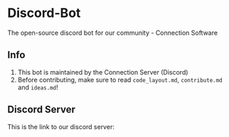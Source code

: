 # Discord-Bot
The open-source discord bot for our community - Connection Software

## Info
1. This bot is maintained by the Connection Server (Discord)
2. Before contributing, make sure to read `code_layout.md`, `contribute.md` and `ideas.md`!

## Discord Server
This is the link to our discord server: [](https://discord.gg/qyTg8J8cZ5)
